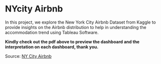 # NYcity Airbnb
In this project, we explore the New York City Airbnb Dataset from Kaggle to provide insights on the Airbnb distribution to help in understanding the accommodation trend using Tableau Software. 

**Kindly check out the pdf above to preview the dashboard and the interpretation on each dashboard, thank you.**

Source: [NY City Airbnb](https://www.kaggle.com/dgomonov/new-york-city-airbnb-open-data)
